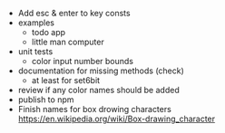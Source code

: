 - Add esc & enter to key consts
- examples
  - todo app
  - little man computer
- unit tests
  - color input number bounds
- documentation for missing methods (check)
  - at least for set6bit
- review if any color names should be added
- publish to npm
- Finish names for box drowing characters
  <https://en.wikipedia.org/wiki/Box-drawing_character>
